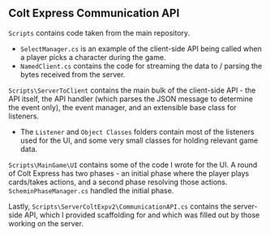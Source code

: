 ## Colt Express Communication API

`Scripts` contains code taken from the main repository. 
- `SelectManager.cs` is an example of the client-side API being called when a player picks a character during the game.
- `NamedClient.cs` contains the code for streaming the data to / parsing the bytes received from the server.

`Scripts\ServerToClient` contains the main bulk of the client-side API - the API itself, the API handler (which parses the JSON message to determine the event only), the event manager, and an extensible base class for listeners.
- The `Listener` and `Object Classes` folders contain most of the listeners used for the UI, and some very small classes for holding relevant game data.

`Scripts\MainGame\UI` contains some of the code I wrote for the UI. A round of Colt Express has two phases - an initial phase where the player plays cards/takes actions, and a second phase resolving those actions. `ScheminPhaseManager.cs` handled the initial phase.

Lastly, `Scripts\ServerColtExpv2\CommunicationAPI.cs` contains the server-side API, which I provided scaffolding for and which was filled out by those working on the server.